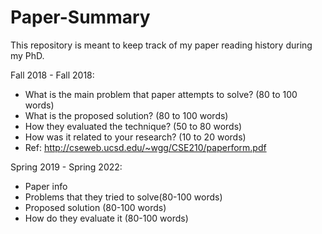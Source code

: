 # Paper-Summary

This repository is meant to keep track of my paper reading history during my PhD.

Fall 2018 - Fall 2018:
- What is the main problem that paper attempts to solve? (80 to 100 words)
- What is the proposed solution? (80 to 100 words)
- How they evaluated the technique? (50 to 80 words)
- How was it related to your research? (10 to 20 words)
- Ref: http://cseweb.ucsd.edu/~wgg/CSE210/paperform.pdf

Spring 2019 - Spring 2022:
- Paper info
- Problems that they tried to solve(80-100 words)
- Proposed solution (80-100 words)
- How do they evaluate it (80-100 words) 
